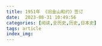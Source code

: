 ```yaml
---
title: 1951年 《旧金山和约》签订
date:  2023-08-31 10:49:56
categories: [阅读,全历史,历史,日本史]
tags: article
index_img: 
---
```



